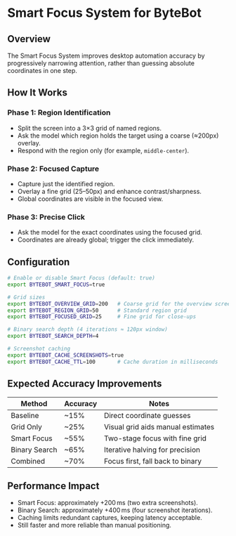 # Smart Focus System for ByteBot

## Overview
The Smart Focus System improves desktop automation accuracy by progressively narrowing attention, rather than guessing absolute coordinates in one step.

## How It Works

### Phase 1: Region Identification
- Split the screen into a 3×3 grid of named regions.
- Ask the model which region holds the target using a coarse (≈200px) overlay.
- Respond with the region only (for example, `middle-center`).

### Phase 2: Focused Capture
- Capture just the identified region.
- Overlay a fine grid (25–50px) and enhance contrast/sharpness.
- Global coordinates are visible in the focused view.

### Phase 3: Precise Click
- Ask the model for the exact coordinates using the focused grid.
- Coordinates are already global; trigger the click immediately.

## Configuration

```bash
# Enable or disable Smart Focus (default: true)
export BYTEBOT_SMART_FOCUS=true

# Grid sizes
export BYTEBOT_OVERVIEW_GRID=200   # Coarse grid for the overview screenshot
export BYTEBOT_REGION_GRID=50      # Standard region grid
export BYTEBOT_FOCUSED_GRID=25     # Fine grid for close-ups

# Binary search depth (4 iterations ≈ 120px window)
export BYTEBOT_SEARCH_DEPTH=4

# Screenshot caching
export BYTEBOT_CACHE_SCREENSHOTS=true
export BYTEBOT_CACHE_TTL=100       # Cache duration in milliseconds
```

## Expected Accuracy Improvements

| Method        | Accuracy | Notes                              |
|---------------|----------|------------------------------------|
| Baseline      | ~15%     | Direct coordinate guesses          |
| Grid Only     | ~25%     | Visual grid aids manual estimates  |
| Smart Focus   | ~55%     | Two-stage focus with fine grid     |
| Binary Search | ~65%     | Iterative halving for precision    |
| Combined      | ~70%     | Focus first, fall back to binary   |

## Performance Impact

- Smart Focus: approximately +200 ms (two extra screenshots).
- Binary Search: approximately +400 ms (four screenshot iterations).
- Caching limits redundant captures, keeping latency acceptable.
- Still faster and more reliable than manual positioning.
